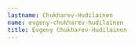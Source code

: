 ```yaml
---
lastname: Chukharev-Hudilainen
name: evgeny-chukharev-hudilainen
title: Evgeny Chukharev-Hudilainen
---
```

